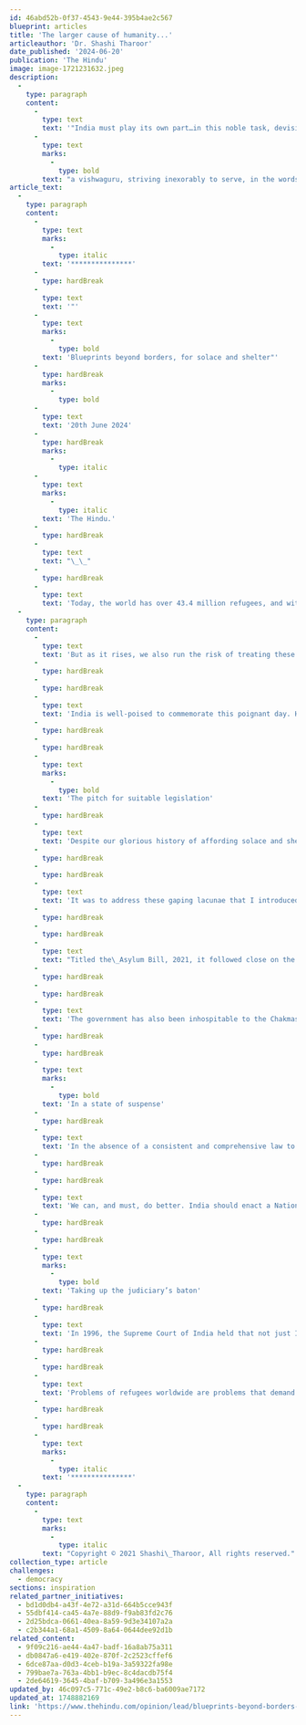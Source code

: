 ```yaml
---
id: 46abd52b-0f37-4543-9e44-395b4ae2c567
blueprint: articles
title: 'The larger cause of humanity...'
articleauthor: 'Dr. Shashi Tharoor'
date_published: '2024-06-20'
publication: 'The Hindu'
image: image-1721231632.jpeg
description:
  -
    type: paragraph
    content:
      -
        type: text
        text: '"India must play its own part…in this noble task, devising solutions for refugees that offer blueprints beyond borders. In so doing, we would uphold our own finest traditions and the highest standards of our democracy, alongside demonstrating that we truly are what we have forever claimed to be: '
      -
        type: text
        marks:
          -
            type: bold
        text: "a vishwaguru, striving inexorably to serve, in the words of Jawaharlal Nehru, 'the still larger cause of humanity'.\""
article_text:
  -
    type: paragraph
    content:
      -
        type: text
        marks:
          -
            type: italic
        text: '***************'
      -
        type: hardBreak
      -
        type: text
        text: '"'
      -
        type: text
        marks:
          -
            type: bold
        text: 'Blueprints beyond borders, for solace and shelter"'
      -
        type: hardBreak
        marks:
          -
            type: bold
      -
        type: text
        text: '20th June 2024'
      -
        type: hardBreak
        marks:
          -
            type: italic
      -
        type: text
        marks:
          -
            type: italic
        text: 'The Hindu.'
      -
        type: hardBreak
      -
        type: text
        text: "\_\_"
      -
        type: hardBreak
      -
        type: text
        text: 'Today, the world has over 43.4 million refugees, and with conflicts raging in different parts of the world, this number is only increasing. '
  -
    type: paragraph
    content:
      -
        type: text
        text: 'But as it rises, we also run the risk of treating these people as figures in a statistical compilation, and not human beings with needs, fears, hopes and wants. Yet this, precisely, is what they are. And World Refugee Day (June 20) is a sombre occasion to think of all those human beings — a ceaseless succession of families with dreams and desires, laughter and joy — whose lives have been uprooted, all those homes that have been destroyed, and all those futures that have been jeopardised. But this is also an occasion to think of safe havens granted, asylum ensured, refugees protected, and solutions found.'
      -
        type: hardBreak
      -
        type: hardBreak
      -
        type: text
        text: 'India is well-poised to commemorate this poignant day. History, after all, is on our side. Our record of granting asylum goes back millennia, from the Jews who fled to India centuries before Christ after the demolition of their Jerusalem Temple by the Babylonians and then the Romans, to the Zoroastrians fleeing Islamic persecution in Persia, to the East Bengalis — for the cause of whose nationhood we waged war with Pakistan in 1971, liberating what became Bangladesh — Tibetans and Sri Lankan Tamils in more recent years, alongside streams of Nepalis, Afghans and Rohingyas. As a nation that attained independence against the backdrop of one of the most horrific refugee crises in history, when 13 million to 15 million people crossed the freshly created borders between India and Pakistan, we are all too aware of the perils that befall refugees, and of the consequent need to help them rebuild their lives.'
      -
        type: hardBreak
      -
        type: hardBreak
      -
        type: text
        marks:
          -
            type: bold
        text: 'The pitch for suitable legislation'
      -
        type: hardBreak
      -
        type: text
        text: 'Despite our glorious history of affording solace and shelter to refugees from the world over, it is ironic that India is neither a signatory to the UN Refugee Convention (which outlines the rights of asylum seekers and refugees, alongside the obligations of host states) nor to its 1967 Protocol. Nor does our country have a domestic asylum framework. Whereas, with our history, we ought to lead the global march on the question of refugee rights, our present actions and lack of a legal framework does our heritage no credit, shames us in the eyes of the world, and fails to match up to our stellar past track record.'
      -
        type: hardBreak
      -
        type: hardBreak
      -
        type: text
        text: 'It was to address these gaping lacunae that I introduced, in February 2022, a Private Member’s Bill in the Lok Sabha, seeking the enactment of a Refugee and Asylum law. My Bill laid down comprehensive criteria for recognising asylum seekers and refugees, and prescribed specific rights and duties accruing from such status. This legislation was proposed because of our government’s failure to honour the international legal principle of non-refoulement — the cornerstone of refugee law, which states that no country should send a person to a place where they may suffer persecution — and even more, its betrayal of India’s impeccable tradition of granting asylum to strangers.'
      -
        type: hardBreak
      -
        type: hardBreak
      -
        type: text
        text: "Titled the\_Asylum Bill, 2021, it followed close on the heels of our government expelling to Myanmar two batches of Rohingya refugees despite the grave risk of persecution in the country they had fled. In conducting this act of “refoulement” in violation of international law, our government revealed both religious bigotry (the refugees were Muslim) and intolerance. In fact, in 2017, the Ministry of Home Affairs issued\_a circular classifying Rohingyas as “illegal migrants”, leading to their being callously flung into detention centres across India, where they languish in deplorable conditions — unable to communicate with their families and without any access to medical facilities, food, sanitation and water supply — until they are deported. As of August 2023, over 700 Rohingyas were in detention throughout India."
      -
        type: hardBreak
      -
        type: hardBreak
      -
        type: text
        text: 'The government has also been inhospitable to the Chakmas in Arunachal Pradesh and Myanmarese in Mizoram. My Bill sought to put an end to such arbitrary conduct by the authorities. It afforded to all foreigners — regardless of their nationality, race, or religion — the right to seek asylum in India. It also called for the creation of a National Commission for Asylum to review and decide all such applications. Having staunchly affirmed, with no exceptions, the principle of non-refoulement, I specified reasons for exclusion, expulsion and revocation of refugee status, thus respecting the government’s sovereign authority while limiting its discretion.'
      -
        type: hardBreak
      -
        type: hardBreak
      -
        type: text
        marks:
          -
            type: bold
        text: 'In a state of suspense'
      -
        type: hardBreak
      -
        type: text
        text: 'In the absence of a consistent and comprehensive law to deal with asylum seekers, we lack a clear perspective on refugee management. We have a flurry of such laws as the Foreigners Act, 1946, the Registration of Foreigners Act, 1939, the Passports Act (1967), the Extradition Act, 1962, the Citizenship Act, 1955 (including its ominous 2019 amendment) and the Foreigners Order, 1948, all of which club all foreign individuals together as “aliens”. Because India has neither subscribed to international conventions on the topic nor set up a domestic legislative framework to deal with refugees, their problems are dealt with in an ad hoc manner, and like other foreigners, they always face the possibility of being deported. While speaking of refugee protection, we must not limit ourselves just to providing asylum. We need a rigorous mechanism to ensure that refugees can access basic public services — chief among them medical facilities and educational institutions — and legally seek jobs to get back on their feet.'
      -
        type: hardBreak
      -
        type: hardBreak
      -
        type: text
        text: 'We can, and must, do better. India should enact a National Asylum Law, such as the one I have presented to Parliament. We currently host more than two lakh refugees, but the Bharatiya Janata Party government’s churlish attitude to the Rohingya and other “inconvenient” refugees risks putting us in the global doghouse. Had it been enacted, my Bill would have placed India at the forefront of asylum management in the world. It would have vindicated our steadfast and immemorial commitment to humanitarian and democratic values while dealing with refugees.'
      -
        type: hardBreak
      -
        type: hardBreak
      -
        type: text
        marks:
          -
            type: bold
        text: 'Taking up the judiciary’s baton'
      -
        type: hardBreak
      -
        type: text
        text: 'In 1996, the Supreme Court of India held that not just Indians but everybody living in India, irrespective of nationality, enjoys the inviolable rights guaranteed by Articles 14, 20 and 21 of the Constitution of India. On these grounds, the apex court, in the landmark case of National Human Rights Commission vs State Of Arunachal Pradesh & Anr., stopped the forcible eviction of Chakma refugees who had entered Arunachal Pradesh in 1995. The Court held that an application for asylum must be properly processed, and till a decision is made whether to grant or refuse asylum, the state cannot forcibly evict an asylum seeker. Our judiciary, therefore, has already pointed us towards the golden path: now we must scrupulously tread it. Yet, at times, different judges have taken radically different approaches, which we saw aplenty in the Rohingya case. The enactment and enumeration of refugee rights will reduce our reliance on judge-centric approaches — or, even worse, the whims of Home Ministry bureaucrats, police officers and politicians.'
      -
        type: hardBreak
      -
        type: hardBreak
      -
        type: text
        text: 'Problems of refugees worldwide are problems that demand international cooperation. India, as a pillar of the world community and as a significant pole in the emerging multipolar world, must play its own part — on its own soil as well as on the global stage — in this noble task, devising solutions for refugees that offer blueprints beyond borders. In so doing, we would uphold our own finest traditions and the highest standards of our democracy, alongside demonstrating that we truly are what we have forever claimed to be: a vishwaguru, striving inexorably to serve, in the words of Jawaharlal Nehru, “the still larger cause of humanity”. This is a worthwhile aspiration for all of us who care about what India stands for, both at home and in the world.'
      -
        type: hardBreak
      -
        type: hardBreak
      -
        type: text
        marks:
          -
            type: italic
        text: '***************'
  -
    type: paragraph
    content:
      -
        type: text
        marks:
          -
            type: italic
        text: "Copyright © 2021 Shashi\_Tharoor, All rights reserved."
collection_type: article
challenges:
  - democracy
sections: inspiration
related_partner_initiatives:
  - bd1d0db4-a43f-4e72-a31d-664b5cce943f
  - 55dbf414-ca45-4a7e-88d9-f9ab83fd2c76
  - 2d25bdca-0661-40ea-8a59-9d3e34107a2a
  - c2b344a1-68a1-4509-8a64-0644dee92d1b
related_content:
  - 9f09c216-ae44-4a47-badf-16a8ab75a311
  - db0847a6-e419-402e-870f-2c2523cffef6
  - 6dce87aa-d0d3-4ceb-b19a-3a59322fa98e
  - 799bae7a-763a-4bb1-b9ec-8c4dacdb75f4
  - 2de64619-3645-4baf-b709-3a496e3a1553
updated_by: 46c097c5-771c-49e2-b8c6-ba6009ae7172
updated_at: 1748882169
link: 'https://www.thehindu.com/opinion/lead/blueprints-beyond-borders-for-solace-and-shelter/article68308819.ece'
---
```

